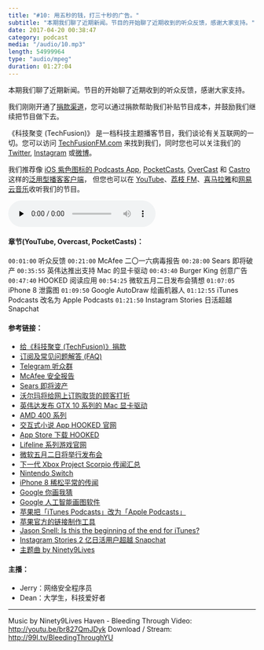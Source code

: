```yaml
---
title: "#10: 用五秒的钱，打三十秒的广告。"
subtitle: "本期我们聊了近期新闻。节目的开始聊了近期收到的听众反馈，感谢大家支持。"
date: 2017-04-20 00:38:47
category: podcast
media: "/audio/10.mp3"
length: 54999964 
type: "audio/mpeg"
duration: 01:27:04
---
```

本期我们聊了近期新闻。节目的开始聊了近期收到的听众反馈，感谢大家支持。

我们刚刚开通了[捐款渠道](https://techfusionfm.com/donate)，您可以通过捐款帮助我们补贴节目成本，并鼓励我们继续把节目做下去。

《科技聚变 (TechFusion)》 是一档科技主题播客节目，我们谈论有关互联网的一切。您可以访问 [TechFusionFM.com](https://TechFusionFM.com) 来找到我们，同时您也可以关注我们的 [Twitter](http://twitter.com/TechFusionFM), [Instagram](https://www.instagram.com/techfusionfm/) 或[微博](http://weibo.com/TechFusionFM)。

我们推荐像 [iOS 紫色图标的 Podcasts App](https://itunes.apple.com/cn/podcast/id1202658654), [PocketCasts](http://pca.st/podcast/28fcd200-cc7c-0134-10da-25324e2a541d), [OverCast](https://overcast.fm) 和 [Castro](http://supertop.co/castro/) 这样的[泛用型播客客户端](https://techfusionfm.com/faq)， 但您也可以在 [YouTube](https://www.youtube.com/channel/UC6uvHf21Tjm5lepw6P2Ki-Q)、[荔枝 FM](https://www.lizhi.fm/1494013/)、[喜马拉雅](http://www.ximalaya.com/72456289/album/6648521)和[网易云音乐](http://music.163.com/#/djradio?id=347498120)收听我们的节目。

<audio class="audioPlayer" controls preload="none" src="https://techfusionfm.com/audio/10.mp3"></audio>

#### 章节(YouTube, Overcast, PocketCasts)：
```00:01:00``` 听众反馈
```00:21:00``` McAfee 二〇一六病毒报告
```00:28:00``` Sears 即将破产
```00:35:55``` 英伟达推出支持 Mac 的显卡驱动
```00:43:40``` Burger King 创意广告
```00:47:40``` HOOKED 阅读应用
```00:54:25``` 微软五月二日发布会猜想 
```01:07:05``` iPhone 8 泄露图
```01:09:50``` Google AutoDraw 绘画机器人
```01:12:55``` iTunes Podcasts 改名为 Apple Podcasts
```01:21:50``` Instagram Stories 日活超越 Snapchat 

#### 参考链接：
- [给《科技聚变 (TechFusion)》捐款](https://techfusionfm.com/donate)
- [订阅及常见问题解答 (FAQ)](https://techfusionfm.com/faq)
- [Telegram 听众群](https://telegram.me/TechFusionChat)
- [McAfee 安全报告](https://www.mcafee.com/us/resources/reports/rp-quarterly-threats-mar-2017.pdf)
- [Sears 即将波产](http://fortune.com/2017/03/21/sears-bankruptcy/)
- [沃尔玛将给网上订购取货的顾客打折](https://www.recode.net/2017/4/12/15264220/walmart-pickup-in-store-discount-online-orders)
- [英伟达发布 GTX 10 系列的 Mac 显卡驱动](https://9to5mac.com/2017/04/11/nvidia-releases-pascal-web-drivers-mac-os-gtx-10-series-cards/)
- [AMD 400 系列](http://www.amd.com/en-us/press-releases/Pages/radeon-pro-400-2016oct27.aspx)
- [交互式小说 App HOOKED 官网](http://www.hooked.co)
- [App Store 下载 HOOKED](https://itunes.apple.com/us/app/hooked-0-0/id1024818709?ls=1&mt=8)
- [Lifeline 系列游戏官网](http://www.bigfishgames.com/daily/3mingames/lifeline/)
- [微软五月二日将举行发布会](http://www.theverge.com/2017/4/12/15241576/microsoft-hardware-event-may-2nd-new-york-city)
- [下一代 Xbox Project Scorpio 传闻汇总](http://www.techradar.com/news/gaming/project-scorpio-release-date-news-and-features-everything-we-know-about-microsoft-s-4k-ready-xbox-1323455)
- [Nintendo Switch](http://www.nintendo.com/switch/)
- [iPhone 8 稀松平常的传闻](http://appleinsider.com/articles/17/04/13/no-apple-wont-move-the-home-button-and-touch-id-to-the-back-of-the-iphone-8)
- [Google 你画我猜](https://quickdraw.withgoogle.com)
- [Google 人工智能画图软件](https://aiexperiments.withgoogle.com/autodraw)
- [苹果把「iTunes Podcasts」改为「Apple Podcasts」](https://9to5mac.com/2017/04/13/apple-rebrands-itunes-podcasts-apple-podcasts/)
- [苹果官方的链接制作工具](https://linkmaker.itunes.apple.com/en-us/details/1202658654?country=cn&mediaType=podcasts&term=techfusion)
- [Jason Snell: Is this the beginning of the end for iTunes?](https://sixcolors.com/post/2017/04/is-this-the-beginning-of-the-end-for-itunes/)
- [Instagram Stories 2 亿日活用户超越 Snapchat](http://www.theverge.com/2017/4/13/15279266/instagram-stories-facebook-200-million-users-snapchat-clone)
- [主题曲 by Ninety9Lives](http://99l.tv/BleedingThroughYU)

#### 主播：
- Jerry：网络安全程序员
- Dean：大学生，科技爱好者

---
Music by Ninety9Lives
Haven - Bleeding Through
Video: http://youtu.be/br827QmJDyk
Download / Stream: http://99l.tv/BleedingThroughYU

